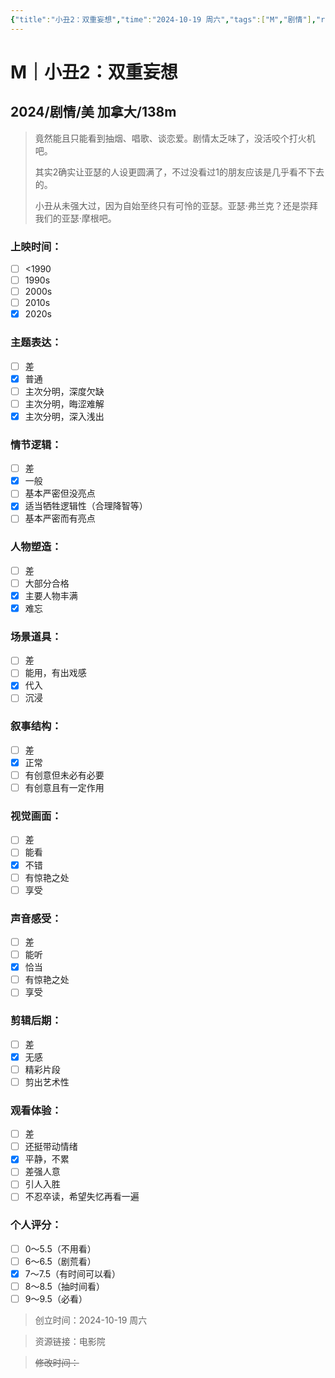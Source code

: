 ```yaml
---
{"title":"小丑2：双重妄想","time":"2024-10-19 周六","tags":["M","剧情"],"rating":7,"豆瓣":6,"dg-publish":true,"permalink":"/300 评价/M/新近看过/小丑2：双重妄想/","dgPassFrontmatter":true,"created":"2024-10-19T18:56:24.735+08:00","updated":"2024-10-19T19:35:43.091+08:00"}
---
```


# M｜小丑2：双重妄想
## 2024/剧情/美 加拿大/138m
>竟然能且只能看到抽烟、唱歌、谈恋爱。剧情太乏味了，没活咬个打火机吧。
>
>其实2确实让亚瑟的人设更圆满了，不过没看过1的朋友应该是几乎看不下去的。
>
>小丑从未强大过，因为自始至终只有可怜的亚瑟。亚瑟·弗兰克？还是崇拜我们的亚瑟·摩根吧。
### 上映时间：
- [ ] <1990
- [ ] 1990s
- [ ] 2000s
- [ ] 2010s
- [x] 2020s
### 主题表达：
- [ ] 差
- [x] 普通
- [ ] 主次分明，深度欠缺
- [ ] 主次分明，晦涩难解
- [x] 主次分明，深入浅出
### 情节逻辑：
- [ ] 差
- [x] 一般
- [ ] 基本严密但没亮点
- [x] 适当牺牲逻辑性（合理降智等）
- [ ] 基本严密而有亮点
### 人物塑造：
- [ ] 差
- [ ] 大部分合格
- [x] 主要人物丰满
- [x] 难忘
### 场景道具：
- [ ] 差
- [ ] 能用，有出戏感
- [x] 代入
- [ ] 沉浸
### 叙事结构：
- [ ] 差
- [x] 正常
- [ ] 有创意但未必有必要
- [ ] 有创意且有一定作用
### 视觉画面：
- [ ] 差
- [ ] 能看
- [x] 不错
- [ ] 有惊艳之处
- [ ] 享受
### 声音感受：
- [ ] 差
- [ ] 能听
- [x] 恰当
- [ ] 有惊艳之处
- [ ] 享受
### 剪辑后期：
- [ ] 差
- [x] 无感
- [ ] 精彩片段
- [ ] 剪出艺术性
### 观看体验：
- [ ] 差
- [ ] 还挺带动情绪
- [x] 平静，不累
- [ ] 差强人意
- [ ] 引人入胜
- [ ] 不忍卒读，希望失忆再看一遍
### 个人评分：
- [ ] 0～5.5（不用看）
- [ ] 6～6.5（剧荒看）
- [x] 7～7.5（有时间可以看）
- [ ] 8～8.5（抽时间看）
- [ ] 9～9.5（必看）

>创立时间：2024-10-19 周六

>资源链接：电影院

>~~修改时间：~~



